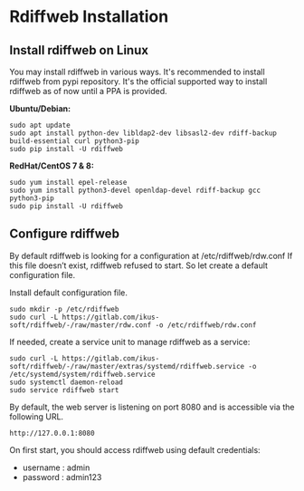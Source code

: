 # Rdiffweb Installation

## Install rdiffweb on Linux

You may install rdiffweb in various ways. It's recommended to install rdiffweb
from pypi repository. It's the official supported way to install rdiffweb as of
now until a PPA is provided.

**Ubuntu/Debian:**

    sudo apt update
    sudo apt install python-dev libldap2-dev libsasl2-dev rdiff-backup build-essential curl python3-pip
    sudo pip install -U rdiffweb
    
**RedHat/CentOS 7 & 8:**

    sudo yum install epel-release
    sudo yum install python3-devel openldap-devel rdiff-backup gcc python3-pip
    sudo pip install -U rdiffweb

## Configure rdiffweb

By default rdiffweb is looking for a configuration at /etc/rdiffweb/rdw.conf If this file doesn’t exist, rdiffweb refused to start. So let create a default configuration file.

Install default configuration file.

    sudo mkdir -p /etc/rdiffweb 
    sudo curl -L https://gitlab.com/ikus-soft/rdiffweb/-/raw/master/rdw.conf -o /etc/rdiffweb/rdw.conf
    
If needed, create a service unit to manage rdiffweb as a service:

    sudo curl -L https://gitlab.com/ikus-soft/rdiffweb/-/raw/master/extras/systemd/rdiffweb.service -o /etc/systemd/system/rdiffweb.service
    sudo systemctl daemon-reload
    sudo service rdiffweb start

By default, the web server is listening on port 8080 and is accessible via the following URL.

    http://127.0.0.1:8080

On first start, you should access rdiffweb using default credentials:
 * username : admin
 * password : admin123
